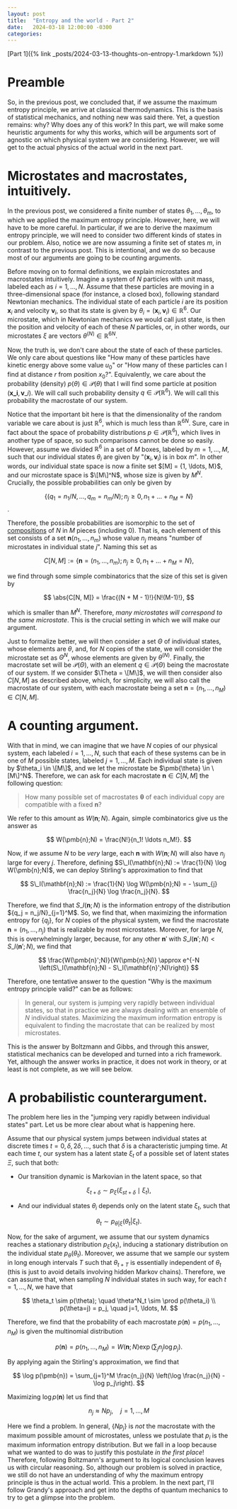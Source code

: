```yaml
---
layout: post
title:  "Entropy and the world - Part 2"
date:   2024-03-18 12:00:00 -0300
categories:
---
```


[Part 1]({% link _posts/2024-03-13-thoughts-on-entropy-1.markdown %})

# Preamble

So, in the previous post, we concluded that, if we assume the maximum entropy principle, we arrive at classical thermodynamics. This is the basis of statistical mechanics, and nothing new was said there. Yet, a question remains: why? Why does any of this work? In this part, we will make some heuristic arguments for why this works, which will be arguments sort of agnostic on which physical system we are considering. However, we will get to the actual physics of the actual world in the next part.

# Microstates and macrostates, intuitively.

In the previous post, we considered a finite number of states $\theta_1, \ldots, \theta_m$, to which we applied the maximum entropy principle. However, here, we will have to be more careful. In particular, if we are to derive the maximum entropy principle, we will need to consider two different kinds of states in our problem. Also, notice we are now assuming a finite set of states $m$, in contrast to the previous post. This is intentional, and we do so because most of our arguments are going to be counting arguments.

Before moving on to formal definitions, we explain microstates and macrostates intuitively. Imagine a system of $N$ particles with unit mass, labeled each as $i=1, \ldots, N$. Assume that these particles are moving in a three-dimensional space (for instance, a closed box), following standard Newtonian mechanics. The individual state of each particle $i$ are its position $\mathbf{x}_i$ and velocity $\mathbf{v}_i$, so that its state is given by $\theta_i = (\pmb{x}_i, \pmb{v}_i) \in \mathbb{R}^6$. Our microstate, which in Newtonian mechanics we would call just state, is then the position and velocity of each of these $N$ particles, or, in other words, our microstates $\xi$ are vectors $\theta^{(N)} \in \mathbb{R}^{6N}$.

Now, the truth is, we don't care about the state of each of these particles. We only care about questions like "How many of these particles have kinetic energy above some value $u_0$" or "How many of these particles can I find at distance $r$ from position $x_0$?". Equivalently, we care about the probability (density) $p(\theta) \in \mathcal{P}(\theta)$ that I will find some particle at position $(\pmb{x\_i}, \pmb{v}\_i)$. We will call such probability density $q \in \mathcal{P}(\mathbb{R}^6)$. We will call this probability the macrostate of our system.

Notice that the important bit here is that the dimensionality of the random variable we care about is just $\mathbb{R}^{6}$, which is much less than $\mathbb{R}^{6N}$. Sure, care in fact about the space of probability distributions $p \in \mathcal{P}(\mathbb{R}^6)$, which lives in another type of space, so such comparisons cannot be done so easily. However, assume we divided $\mathbb{R}^{6}$ in a set of $M$ boxes, labeled by $m=1, \ldots, M$, such that our individual states $\theta_i$ are given by "$(\pmb{x}_i, \pmb{v}_i)$ is in box $m$". In other words, our individual state space is now a finite set $\[M\] = \{1, \ldots, M}$, and our microstate space is $\[M\]^N$, whose size is given by $M^N$. Crucially, the possible probabilities can only be given by

$$
\{(q_1 = n_1/N, \ldots, q_m = n_m/N); n_j \geq 0, n_1 + \ldots + n_M = N\}
$$.

Therefore, the possible probabilities are isomorphic to the set of [compositions](https://en.wikipedia.org/wiki/Composition_(combinatorics)) of $N$ in $M$ pieces (including 0). That is, each element of this set consists of a set $\pmb{n}(n_1, \ldots, n_m)$ whose value $n_j$ means "number of microstates in individual state $j$". Naming this set as 

$$
C[N, M] := \{\pmb{n} = (n_1, \ldots, n_m) ; n_j \geq 0, n_1 + \ldots + n_M = N\},
$$

we find through some simple combinatorics that the size of this set is given by

$$
\abs{C[N, M]} = \frac{(N + M - 1)!}{N!(M-1)!},
$$

which is smaller than $M^N$. Therefore, _many microstates will correspond to the same microstate_. This is the crucial setting in which we will make our argument.

Just to formalize better, we will then consider a set $\Theta$ of individual states, whose elements are $\theta$, and, for $N$ copies of the state, we will consider the microstate set as $\Theta^N$, whose elements are given by $\theta^{(N)}$. Finally, the macrostate set will be $\mathcal{P}(\Theta)$, with an element $q \in \mathcal{P}(\Theta)$ being the macrostate of our system. If we consider $\Theta = \[M\]$, we will then consider also $C[N, M]$ as described above, which, for simplicity, we will also call the macrostate of our system, with each macrostate being a set $\pmb{n} = (n_1, \ldots, n_M) \in C[N, M]$.

# A counting argument.

With that in mind, we can imagine that we have $N$ copies of our physical system, each labeled $i=1, \ldots, N$, such that each of these systems can be in one of $M$ possible states, labeled $j=1, \ldots, M$. Each individual state is given by $\theta_i \in \[M\]$, and we let the microstate be $\pmb{\theta} \in \[M\]^N$. Therefore, we can ask for each macrostate $\pmb{n} \in C[N, M]$ the following question:

> How many possible set of macrostates $\pmb{\theta}$ of each individual copy are compatible with a fixed $\pmb{n}$?

We refer to this amount as $W(\pmb{n}; N)$. Again, simple combinatorics give us the answer as

$$
W(\pmb{n};N) = \frac{N!}{n_1! \ldots n_M!}.
$$

Now, if we assume $N$ to be _very_ large, each $\pmb{n}$ with $W(\pmb{n}; N)$ will also have $n_j$ large for every $j$. Therefore, defining $S\_I(\mathbf{n};N) := \frac{1}{N} \log W(\pmb{n};N)$, we can deploy Stirling's approximation to find that 

$$
S\_I(\mathbf{n};N) := \frac{1}{N} \log W(\pmb{n};N) = - \sum_{j} \frac{n_j}{N} \log \frac{n_j}{N}.
$$

Therefore, we find that $S\_I(\mathbf{n};N)$ is the information entropy of the distribution $\{q_j = n_j/N}_{j=1}^M$. So, we find that, when maximizing the information entropy for $\{q_j\}$, for $N$ copies of the physical system, we find the macrostate $\pmb{n} = (n_1, \ldots, n_j)$ that is realizable by most microstates. Moreover, for large $N$, this is overwhelmingly larger, because, for any other $\mathbf{n}'$ with $S\_I(\mathbf{n}';N) < S\_I(\mathbf{n}';N)$, we find that

$$
\frac{W(\pmb{n}';N)}{W(\pmb{n};N)} \approx e^{-N \left(S\_I(\mathbf{n};N) - S\_I(\mathbf{n}';N)\right)}
$$

Therefore, one tentative answer to the question "Why is the maximum entropy principle valid?" can be as follows:

> In general, our system is jumping very rapidly between individual states, so that in practice we are always dealing with an ensemble of $N$ individual states. Maximizing the maximum information entropy is equivalent to finding the macrostate that can be realized by most microstates.

This is the answer by Boltzmann and Gibbs, and through this answer, statistical mechanics can be developed and turned into a rich framework. Yet, although the answer works in practice, it does not work in theory, or at least is not complete, as we will see below.

# A probabilistic counterargument.

The problem here lies in the "jumping very rapidly between individual states" part. Let us be more clear about what is happening here.

Assume that our physical system jumps between individual states at discrete times $t=0, \delta, 2 \delta, \ldots$, such that $\delta$ is a characteristic jumping time. At each time $t$, our system has a latent state $\xi_t$ of a possible set of latent states $\Xi$, such that both:

- Our transition dynamic is Markovian in the latent space, so that

$$
\xi_{t+\delta} \sim p_\xi(\xi_{st+\delta} \mid \xi_t),
$$

- And our individual states $\theta_i$ depends only on the latent state $\xi_t$, such that

$$
\theta_t \sim p_{\theta|\xi}(\theta_t|\xi_t).
$$

Now, for the sake of argument, we assume that our system dynamics reaches a stationary distribution $p_{\xi}(x_t)$, inducing a stationary distribution on the individual state $p_\theta(\theta_t)$. Moreover, we assume that we sample our system in long enough intervals $T$ such that $\theta_{t+T}$ is essentially independent of $\theta_t$ (this is just to avoid details involving hidden Markov chains). Therefore, we can assume that, when sampling $N$ individual states in such way, for each $t=1, \ldots, N$, we have that

$$
\theta_t \sim p(\theta); \quad \theta^N_t \sim \prod p(\theta_i) \\
p(\theta=j) = p_j, \quad j=1, \ldots, M.
$$

Therefore, we find that the probability of each macrostate $p(\pmb{n}) = p(n_1, \ldots, n_M)$ is given the multinomial distribution

$$
p(\pmb{n}) = p(n_1, \ldots, n_M) = W(\pmb{n};N) \exp( \sum_j n_j \log p_j).
$$

By applying again the Stirling's approximation, we find that

$$
\log p(\pmb{n}) = \sum_{j=1}^M \frac{n_j}{N} \left(\log \frac{n_j}{N} - \log p_j\right).
$$

Maximizing $\log p(\pmb{n})$ let us find that

$$
n_j \approx N p_j, \quad j=1, \ldots, M
$$

Here we find a problem. In general, $\{N p_j\}$ is _not_ the macrostate with the maximum possible amount of microstates, unless we postulate that $p_i$ is the maximum information entropy distribution. But we fall in a loop because what we wanted to do was to justify this postulate _in the first place_! Therefore, following Boltzmann's argument to its logical conclusion leaves us with circular reasoning. So, although our problem is solved in practice, we still do not have an understanding of why the maximum entropy principle is thus in the actual world. This a problem. In the next part, I'll follow Grandy's approach and get into the depths of quantum mechanics to try to get a glimpse into the problem.
